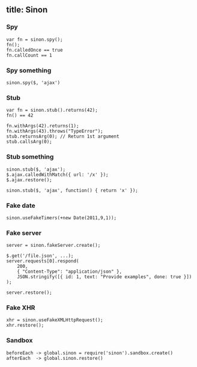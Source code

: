 title: Sinon
---

### Spy

    var fn = sinon.spy();
    fn();
    fn.calledOnce == true
    fn.callCount == 1

### Spy something

    sinon.spy($, 'ajax')

### Stub

    var fn = sinon.stub().returns(42);
    fn() == 42

    fn.withArgs(42).returns(1);
    fn.withArgs(43).throws("TypeError");
    stub.returnsArg(0); // Return 1st argument
    stub.callsArg(0);

### Stub something

    sinon.stub($, 'ajax');
    $.ajax.calledWithMatch({ url: '/x' });
    $.ajax.restore();

    sinon.stub($, 'ajax', function() { return 'x' });

### Fake date

    sinon.useFakeTimers(+new Date(2011,9,1));

### Fake server

    server = sinon.fakeServer.create();

    $.get('/file.json', ...);
    server.requests[0].respond(
        200,
        { "Content-Type": "application/json" },
        JSON.stringify([{ id: 1, text: "Provide examples", done: true }])
    );

    server.restore();

### Fake XHR

    xhr = sinon.useFakeXMLHttpRequest();
    xhr.restore();

### Sandbox

    beforeEach -> global.sinon = require('sinon').sandbox.create()
    afterEach  -> global.sinon.restore()

